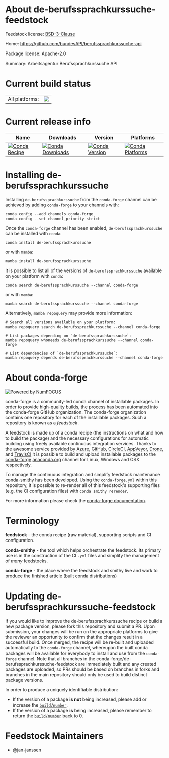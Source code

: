 About de-berufssprachkurssuche-feedstock
========================================

Feedstock license: [BSD-3-Clause](https://github.com/conda-forge/de-berufssprachkurssuche-feedstock/blob/main/LICENSE.txt)

Home: https://github.com/bundesAPI/berufssprachkurssuche-api

Package license: Apache-2.0

Summary: Arbeitsagentur Berufssprachkurssuche API

Current build status
====================


<table><tr><td>All platforms:</td>
    <td>
      <a href="https://dev.azure.com/conda-forge/feedstock-builds/_build/latest?definitionId=17525&branchName=main">
        <img src="https://dev.azure.com/conda-forge/feedstock-builds/_apis/build/status/de-berufssprachkurssuche-feedstock?branchName=main">
      </a>
    </td>
  </tr>
</table>

Current release info
====================

| Name | Downloads | Version | Platforms |
| --- | --- | --- | --- |
| [![Conda Recipe](https://img.shields.io/badge/recipe-de--berufssprachkurssuche-green.svg)](https://anaconda.org/conda-forge/de-berufssprachkurssuche) | [![Conda Downloads](https://img.shields.io/conda/dn/conda-forge/de-berufssprachkurssuche.svg)](https://anaconda.org/conda-forge/de-berufssprachkurssuche) | [![Conda Version](https://img.shields.io/conda/vn/conda-forge/de-berufssprachkurssuche.svg)](https://anaconda.org/conda-forge/de-berufssprachkurssuche) | [![Conda Platforms](https://img.shields.io/conda/pn/conda-forge/de-berufssprachkurssuche.svg)](https://anaconda.org/conda-forge/de-berufssprachkurssuche) |

Installing de-berufssprachkurssuche
===================================

Installing `de-berufssprachkurssuche` from the `conda-forge` channel can be achieved by adding `conda-forge` to your channels with:

```
conda config --add channels conda-forge
conda config --set channel_priority strict
```

Once the `conda-forge` channel has been enabled, `de-berufssprachkurssuche` can be installed with `conda`:

```
conda install de-berufssprachkurssuche
```

or with `mamba`:

```
mamba install de-berufssprachkurssuche
```

It is possible to list all of the versions of `de-berufssprachkurssuche` available on your platform with `conda`:

```
conda search de-berufssprachkurssuche --channel conda-forge
```

or with `mamba`:

```
mamba search de-berufssprachkurssuche --channel conda-forge
```

Alternatively, `mamba repoquery` may provide more information:

```
# Search all versions available on your platform:
mamba repoquery search de-berufssprachkurssuche --channel conda-forge

# List packages depending on `de-berufssprachkurssuche`:
mamba repoquery whoneeds de-berufssprachkurssuche --channel conda-forge

# List dependencies of `de-berufssprachkurssuche`:
mamba repoquery depends de-berufssprachkurssuche --channel conda-forge
```


About conda-forge
=================

[![Powered by
NumFOCUS](https://img.shields.io/badge/powered%20by-NumFOCUS-orange.svg?style=flat&colorA=E1523D&colorB=007D8A)](https://numfocus.org)

conda-forge is a community-led conda channel of installable packages.
In order to provide high-quality builds, the process has been automated into the
conda-forge GitHub organization. The conda-forge organization contains one repository
for each of the installable packages. Such a repository is known as a *feedstock*.

A feedstock is made up of a conda recipe (the instructions on what and how to build
the package) and the necessary configurations for automatic building using freely
available continuous integration services. Thanks to the awesome service provided by
[Azure](https://azure.microsoft.com/en-us/services/devops/), [GitHub](https://github.com/),
[CircleCI](https://circleci.com/), [AppVeyor](https://www.appveyor.com/),
[Drone](https://cloud.drone.io/welcome), and [TravisCI](https://travis-ci.com/)
it is possible to build and upload installable packages to the
[conda-forge](https://anaconda.org/conda-forge) [anaconda.org](https://anaconda.org/)
channel for Linux, Windows and OSX respectively.

To manage the continuous integration and simplify feedstock maintenance
[conda-smithy](https://github.com/conda-forge/conda-smithy) has been developed.
Using the ``conda-forge.yml`` within this repository, it is possible to re-render all of
this feedstock's supporting files (e.g. the CI configuration files) with ``conda smithy rerender``.

For more information please check the [conda-forge documentation](https://conda-forge.org/docs/).

Terminology
===========

**feedstock** - the conda recipe (raw material), supporting scripts and CI configuration.

**conda-smithy** - the tool which helps orchestrate the feedstock.
                   Its primary use is in the construction of the CI ``.yml`` files
                   and simplify the management of *many* feedstocks.

**conda-forge** - the place where the feedstock and smithy live and work to
                  produce the finished article (built conda distributions)


Updating de-berufssprachkurssuche-feedstock
===========================================

If you would like to improve the de-berufssprachkurssuche recipe or build a new
package version, please fork this repository and submit a PR. Upon submission,
your changes will be run on the appropriate platforms to give the reviewer an
opportunity to confirm that the changes result in a successful build. Once
merged, the recipe will be re-built and uploaded automatically to the
`conda-forge` channel, whereupon the built conda packages will be available for
everybody to install and use from the `conda-forge` channel.
Note that all branches in the conda-forge/de-berufssprachkurssuche-feedstock are
immediately built and any created packages are uploaded, so PRs should be based
on branches in forks and branches in the main repository should only be used to
build distinct package versions.

In order to produce a uniquely identifiable distribution:
 * If the version of a package **is not** being increased, please add or increase
   the [``build/number``](https://docs.conda.io/projects/conda-build/en/latest/resources/define-metadata.html#build-number-and-string).
 * If the version of a package **is** being increased, please remember to return
   the [``build/number``](https://docs.conda.io/projects/conda-build/en/latest/resources/define-metadata.html#build-number-and-string)
   back to 0.

Feedstock Maintainers
=====================

* [@jan-janssen](https://github.com/jan-janssen/)

